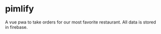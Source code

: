 # pimlify
A vue pwa to take orders for our most favorite restaurant. All data is stored in firebase.
